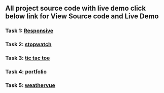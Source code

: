 ## All project source code with live demo click below link for View Source code and Live Demo

### Task 1: <a href="https://github.com/vipul5103/PRODIGY_WD_01">Responsive</a>
### Task 2: <a href="https://github.com/vipul5103/PRODIGY_WD_02">stopwatch</a>
### Task 3: <a href="https://github.com/vipul5103/PRODIGY_WD_03">tic tac toe</a>
### Task 4: <a href="https://github.com/vipul5103/PRODIGY_WD_04">portfolio</a>
### Task 5: <a href="https://github.com/vipul5103/PRODIGY_WD_05">weathervue</a>
